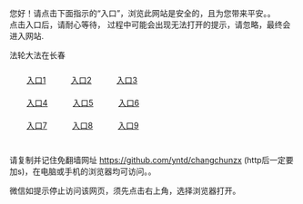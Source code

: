 您好！请点击下面指示的“入口”，浏览此网站是安全的，且为您带来平安。。 <br/>
点击入口后，请耐心等待， 过程中可能会出现无法打开的提示，请忽略，最终会进入网站. </br>

法轮大法在长春<br/>
<div style="padding:10px"><a style="margin:20px" target="_blank" href="https://d2rhh9p47c0fnn.cloudfront.net/2Qpsp?ifaxrh" id="ccLink1" rel="nofollow">入口1</a> <a target="_blank" style="margin:20px" href="https://db0j2auztbqtb.cloudfront.net/2Qpsp?ncekdmhp" id="ccLink2" rel="nofollow">入口2</a> <a style="margin:20px" target="_blank" href="https://d2r08pnc348fl1.cloudfront.net/2Qpsp?kkqrpr" id="ccLink3" rel="nofollow">入口3</a></div>

<div style="padding:10px" ><a style="margin:20px" target="_blank" href="https://d2rhh9p47c0fnn.cloudfront.net/2Qpsp?ifaxrh" id="ccLink4" rel="nofollow">入口4</a> <a style="margin:20px" href="https://db0j2auztbqtb.cloudfront.net/2Qpsp?ncekdmhp" target="_blank" id="ccLink5" rel="nofollow">入口5</a> <a style="margin:20px" href="https://d2r08pnc348fl1.cloudfront.net/2Qpsp?kkqrpr" target="_blank" id="ccLink6" rel="nofollow">入口6</a></div>

<div style="padding:10px"><a style="margin:20px" target="_blank" href="https://d2rhh9p47c0fnn.cloudfront.net/2Qpsp?ifaxrh" id="ccLink7" rel="nofollow">入口7</a> <a style="margin:20px" href="https://db0j2auztbqtb.cloudfront.net/2Qpsp?ncekdmhp" target="_blank" id="ccLink8" rel="nofollow">入口8</a> <a style="margin:20px" target="_blank" href="https://d2r08pnc348fl1.cloudfront.net/2Qpsp?kkqrpr" id="ccLink9" rel="nofollow">入口9</a></div>

<br/>



请复制并记住免翻墙网址 https://github.com/yntd/changchunzx (http后一定要加s)，在电脑或手机的浏览器均可访问。。<br/>

微信如提示停止访问该网页，须先点击右上角，选择浏览器打开。

